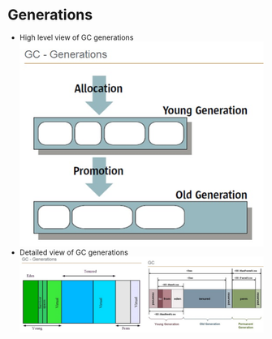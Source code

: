 # Generations
* High level view of GC generations
![picture](images/GC_generations.jpg)
* Detailed view of GC generations
![picture](images/GC_generations-2.jpg)